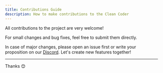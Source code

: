 ```yaml
---
title: Contributions Guide
description: How to make contributions to the Clean Coder
---
```


All contributions to the project are very welcome!

For small changes and bug fixes, feel free to submit them directly.

In case of major changes, please open an issue first or write your proposition on our [Discord](https://discord.gg/8gat7Pv7QJ). Let's create new features together!

---
Thanks 😊
